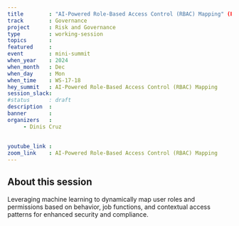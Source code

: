 ```yaml
---
title        : "AI-Powered Role-Based Access Control (RBAC) Mapping" (Panel)
track        : Governance
project      : Risk and Governance
type         : working-session
topics       :
featured     :
event        : mini-summit
when_year    : 2024
when_month   : Dec
when_day     : Mon
when_time    : WS-17-18
hey_summit   : AI-Powered Role-Based Access Control (RBAC) Mapping
session_slack:
#status      : draft
description  :
banner       : 
organizers   :
     - Dinis Cruz
     
     
youtube_link : 
zoom_link    : AI-Powered Role-Based Access Control (RBAC) Mapping
---
```


## About this session

Leveraging machine learning to dynamically map user roles and permissions based on behavior, job functions, and contextual access patterns for enhanced security and compliance.
